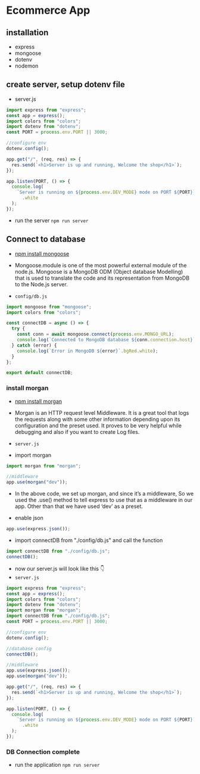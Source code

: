 # Ecommerce App

## installation

- express
- mongoose
- dotenv
- nodemon

## create server, setup dotenv file

- server.js

```js
import express from "express";
const app = express();
import colors from "colors";
import dotenv from "dotenv";
const PORT = process.env.PORT || 3000;

//configure env
dotenv.config();

app.get("/", (req, res) => {
  res.send(`<h1>Server is up and running, Welcome the shop</h1>`);
});

app.listen(PORT, () => {
  console.log(
    `Server is running on ${process.env.DEV_MODE} mode on PORT ${PORT}`.bgBlue
      .white
  );
});
```

- run the server
  `npm run server`

## Connect to database

- [npm install mongoose](https://mongoosejs.com/docs/)
- Mongoose.module is one of the most powerful external module of the node.js. Mongoose is a MongoDB ODM (Object database Modelling) that is used to translate the code and its representation from MongoDB to the Node.js server.

- `config/db.js`

```js
import mongoose from "mongoose";
import colors from "colors";

const connectDB = async () => {
  try {
    const conn = await mongoose.connect(process.env.MONGO_URL);
    console.log(`Connected to MongoDB database ${conn.connection.host}`);
  } catch (error) {
    console.log(`Error in MongoDB ${error}`.bgRed.white);
  }
};

export default connectDB;
```

### install morgan

- [npm install morgan](https://www.npmjs.com/package/morgan)
- Morgan is an HTTP request level Middleware. It is a great tool that logs the requests along with some other information depending upon its configuration and the preset used. It proves to be very helpful while debugging and also if you want to create Log files.

- `server.js`
- import morgan

```js
import morgan from "morgan";

//middleware
app.use(morgan("dev"));
```

- In the above code, we set up morgan, and since it’s a middleware, So we used the .use() method to tell express to use that as a middleware in our app. Other than that we have used ‘dev’ as a preset.

- enable json

```js
app.use(express.json());
```

- import connectDB from "./config/db.js" and call the function

```js
import connectDB from "./config/db.js";
connectDB();
```

- now our server.js will look like this 👇
- `server.js`

```js
import express from "express";
const app = express();
import colors from "colors";
import dotenv from "dotenv";
import morgan from "morgan";
import connectDB from "./config/db.js";
const PORT = process.env.PORT || 3000;

//configure env
dotenv.config();

//database config
connectDB();

//middleware
app.use(express.json());
app.use(morgan("dev"));

app.get("/", (req, res) => {
  res.send(`<h1>Server is up and running, Welcome the shop</h1>`);
});

app.listen(PORT, () => {
  console.log(
    `Server is running on ${process.env.DEV_MODE} mode on PORT ${PORT}`.bgBlue
      .white
  );
});
```

### DB Connection complete

- run the application `npm run server`
